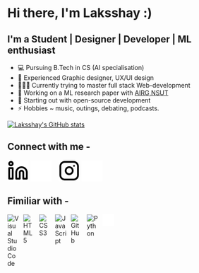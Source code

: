 # Hi there, I'm Laksshay :)

## I'm a Student | Designer | Developer | ML enthusiast
- 💻 Pursuing B.Tech in CS (AI specialisation)
- 🎨 Experienced Graphic designer, UX/UI design
- 👨🏻‍💻 Currently trying to master full stack Web-development
- 📄 Working on a ML research paper with [AIRG,NSUT][AIRGinsta]
- 🌱 Starting out with open-source development
- ⚡️ Hobbies ~ music, outings, debating, podcasts.


 [![Laksshay's GitHub stats](https://github-readme-stats.vercel.app/api?username=Laksshay-Sehrawat&theme=radical&show_icons=true)](https://github.com/anuraghazra/github-readme-stats)

## Connect with me - 

[![website](./img/linkedin-light.svg)](https://www.linkedin.com/in/laksshay-sehrawat-20b0a9220/#gh-light-mode-only)
[![website](./img/linkedin-dark.svg)](https://www.linkedin.com/in/laksshay-sehrawat-20b0a9220/#gh-dark-mode-only)
&nbsp;&nbsp;
[![website](./img/instagram-light.svg)](https://www.instagram.com/laksshay_sehrawat#gh-light-mode-only)
[![website](./img/instagram-dark.svg)](https://www.instagram.com/laksshay_sehrawat#gh-dark-mode-only)

## Fimiliar with - 
<img align="left" alt="Visual Studio Code" width="26px" src="https://cdn.jsdelivr.net/gh/devicons/devicon/icons/vscode/vscode-original.svg" style="padding-right:10px;" />
<img align="left" alt="HTML5" width="26px" src="https://cdn.jsdelivr.net/gh/devicons/devicon/icons/html5/html5-original.svg" style="padding-right:10px;" />
<img align="left" alt="CSS3" width="26px" src="https://cdn.jsdelivr.net/gh/devicons/devicon/icons/css3/css3-original.svg" style="padding-right:10px;" />
<img align="left" alt="JavaScript" width="26px" src="https://cdn.jsdelivr.net/gh/devicons/devicon/icons/javascript/javascript-original.svg" style="padding-right:10px;" />
<img align="left" alt="GitHub" width="26px" src="https://user-images.githubusercontent.com/3369400/139447912-e0f43f33-6d9f-45f8-be46-2df5bbc91289.png" style="padding-right:10px;" />
<img align="left" alt="Python" width="26px" src="https://cdn.jsdelivr.net/gh/devicons/devicon/icons/python/python-original.svg" style="padding-right:10px;" />
<img align="left" alt="Terminal" width="26px" src="./img/terminal-dark.svg"/>

















[AIRGinsta]: https://www.instagram.com/airgnsut/
